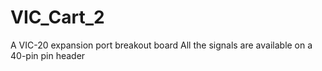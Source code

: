 # VIC_Cart_2
A VIC-20 expansion port breakout board
All the signals are available on a 40-pin pin header
